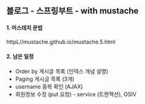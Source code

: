 ## 블로그 - 스프링부트 - with mustache

#### 1. 머스태치 문법
httpL//mustache.github.io/mustache.5.html

#### 2. 남은 일정
- Order by 게시글 목록 (인덱스 개념 설명)
- Paging 게시글 목록 (3개)
- username 중복 확인 (AJAX)
- 회원정보 수정 (put 요청) - service (트랜잭션), OSIV